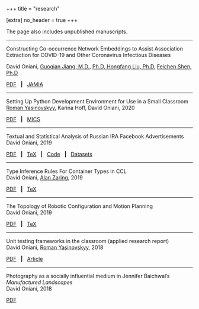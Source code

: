 +++
title = "research"

[extra]
no_header = true
+++

The page also includes unpublished manuscripts.

---

Constructing Co-occurrence Network Embeddings to Assist Association Extraction
for COVID-19 and Other Coronavirus Infectious Diseases

David Oniani,
[Guoqian Jiang, M.D.][guoqian_jiang],
[Ph.D, Hongfang Liu, Ph.D][hongfang_liu],
[Feichen Shen, Ph.D][feichen_shen]

[PDF](co-occurence-network-embeddings.pdf)
&nbsp; **|** &nbsp;
[JAMIA](https://academic.oup.com/jamia/advance-article/doi/10.1093/jamia/ocaa117/5847598)

---

Setting Up Python Development Environment for Use in a Small Classroom  
[Roman Yasinovskyy][roman_yasinovskyy], Karina Hoff, David Oniani, 2020

[PDF](mics2020-paper.pdf)
&nbsp; **|** &nbsp;
[MICS](http://www.micsymposium.org/mics_2020_Proceedings/MICS_2020_Proceedings.htm)

---

Textual and Statistical Analysis of Russian IRA Facebook Advertisements  
David Oniani, 2019

[PDF](ira-analysis.pdf)
&nbsp; **|** &nbsp;
[TeX](https://github.com/oniani/ira-analysis/tree/master/paper)
&nbsp; **|** &nbsp;
[Code](https://github.com/oniani/ira-analysis)
&nbsp; **|** &nbsp;
[Datasets](https://www.davidoniani.com/datasets#russian-internet-research-agency-ira-facebook-advertisements-datasets)

---

Type Inference Rules For Container Types in CCL  
David Oniani, [Alan Zaring][alan_zaring], 2019

[PDF](ccl-rules.pdf)
&nbsp; **|** &nbsp;
[TeX](https://github.com/oniani/ccl-container-types/tree/master/paper)

---

The Topology of Robotic Configuration and Motion Planning  
David Oniani, 2019

[PDF](agv-paper.pdf)
&nbsp; **|** &nbsp;
[TeX](https://github.com/oniani/ugmath/tree/master/Topology/agv-paper)

---

Unit testing frameworks in the classroom (applied research report)  
David Oniani, [Roman Yasinovskyy][roman_yasinovskyy], 2018

[PDF](summer-2018-research-report.pdf)
&nbsp; **|** &nbsp;
[Article](https://www.luther.edu/headlines/?story_id=819818)

---

Photography as a socially influential medium in Jennifer Baichwal’s _Manufactured Landscapes_  
David Oniani, 2018

[PDF](baichwal-manufactured-landscapes.pdf)

[alan_zaring]: https://www.luther.edu/computer-science/faculty/
[feichen_shen]: https://www.mayo.edu/research/faculty/shen-feichen-ph-d/bio-20238745
[guoqian_jiang]: https://www.mayo.edu/research/faculty/jiang-guoqian-m-d-ph-d/bio-00093912
[hongfang_liu]: https://www.mayo.edu/research/faculty/liu-hongfang-ph-d/bio-00055092
[roman_yasinovskyy]: https://www.luther.edu/computer-science/faculty/
